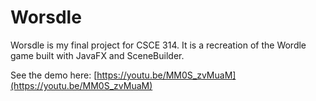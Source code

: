 # Worsdle
Worsdle is my final project for CSCE 314. It is a recreation of the Wordle game built with JavaFX and SceneBuilder.

See the demo here: [https://youtu.be/MM0S_zvMuaM](https://youtu.be/MM0S_zvMuaM)
